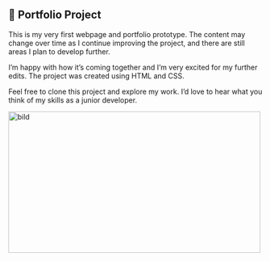 ## 📁 Portfolio Project 

This is my very first webpage and portfolio prototype.
The content may change over time as I continue improving the project, and there are still areas I plan to develop further.

I’m happy with how it’s coming together and I’m very excited for my further edits.
The project was created using HTML and CSS.

Feel free to clone this project and explore my work. I’d love to hear what you think of my skills as a junior developer.

<img src="https://github.com/user-attachments/assets/47e38f09-0545-41bf-9ce0-5cc030917bc9" width="500" height="280" alt="bild" />




